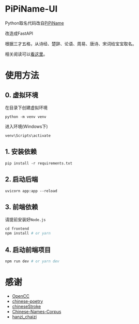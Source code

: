 # PiPiName-UI
Python取名代码改自[PiPiName](https://github.com/NanBox/PiPiName)

改造成FastAPI

根据三才五格，从诗经、楚辞、论语、周易、唐诗、宋词给宝宝取名。

相关阅读可以[看这里](https://juejin.cn/post/6868186071260856334)。

# 使用方法

## 0. 虚拟环境
在目录下创建虚拟环境
```
python -m venv venv
```
进入环境(Windows下)
```
venv\Scripts\activate
```

## 1. 安装依赖
```
pip install -r requirements.txt
```

## 2. 启动后端
```
uvicorn app:app --reload
```

## 3. 前端依赖
请提前安装好`Node.js`
```python
cd frontend
npm install # or yarn
```

## 4. 启动前端项目
```python
npm run dev # or yarn dev
```

# 感谢

- [OpenCC](https://github.com/BYVoid/OpenCC)
- [chinese-poetry](https://github.com/chinese-poetry/chinese-poetry)
- [chineseStroke](https://github.com/WTree/chineseStroke)
- [Chinese-Names-Corpus]()
- [hanzi_chaizi](https://github.com/howl-anderson/hanzi_chaizi)
